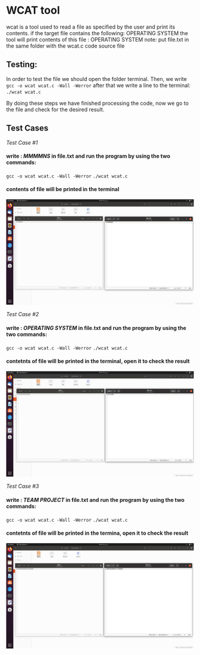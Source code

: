 

# WCAT tool

wcat is a tool used to read a file as specified by the user and print its contents.
if the target file contains the following:
OPERATING SYSTEM
the tool will print contents of this file :
OPERATING SYSTEM
note: put file.txt in the same folder with the wcat.c code source file
## Testing:
In order to test the file we should open the folder terminal. Then, we write 
`gcc -o wcat wcat.c -Wall -Werror`
after that we write a line to the terminal:
`./wcat wcat.c`

By doing these steps we have finished processing the code, now we go to the file and check for the desired result.

## Test Cases

*Test Case #1*
#### write : *MMMMNS* in file.txt and run the program by using the two commands:
`gcc -o wcat wcat.c -Wall -Werror`
`./wcat wcat.c`
#### contents of file will be printed in the terminal
![](https://github.com/MahmoudKamal01/OS-project-1/blob/main/ZIP/OS%20TEST%20CASES/1.jpg)

*Test Case #2*
#### write : *OPERATING SYSTEM* in file.txt and run the program by using the two commands:
`gcc -o wcat wcat.c -Wall -Werror`
`./wcat wcat.c`
#### contetnts of file will be printed in the terminal, open it to check the result
![](https://github.com/MahmoudKamal01/OS-project-1/blob/main/ZIP/OS%20TEST%20CASES/2.jpg)

*Test Case #3*
#### write : *TEAM PROJECT* in file.txt and run the program by using the two commands:
`gcc -o wcat wcat.c -Wall -Werror`
`./wcat wcat.c`
#### contetnts of file will be printed in the termina, open it to check the result
![](https://github.com/MahmoudKamal01/OS-project-1/blob/main/ZIP/OS%20TEST%20CASES/3.jpg)



